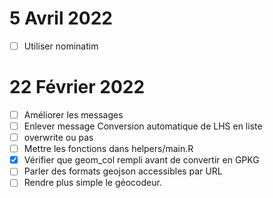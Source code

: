# 5 Avril 2022
- [ ] Utiliser nominatim

# 22 Février 2022
- [ ] Améliorer les messages
- [ ] Enlever message Conversion automatique de LHS en liste
- [ ] overwrite ou pas
- [ ] Mettre les fonctions dans helpers/main.R
- [x] Vérifier que geom_col rempli avant de convertir en GPKG
- [ ] Parler des formats geojson accessibles par URL
- [ ] Rendre plus simple le géocodeur.